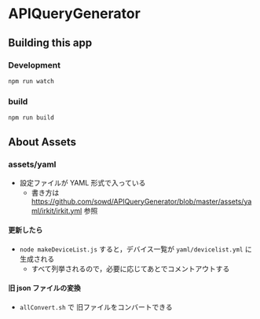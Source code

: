 # APIQueryGenerator

## Building this app

### Development

```bash
npm run watch
```

### build

```bash
npm run build
```

## About Assets

### assets/yaml

- 設定ファイルが YAML 形式で入っている
  - 書き方は https://github.com/sowd/APIQueryGenerator/blob/master/assets/yaml/irkit/irkit.yml 参照

#### 更新したら
- `node makeDeviceList.js` すると，デバイス一覧が `yaml/devicelist.yml` に生成される
  - すべて列挙されるので，必要に応じてあとでコメントアウトする

#### 旧 json ファイルの変換
- `allConvert.sh` で 旧ファイルをコンバートできる
